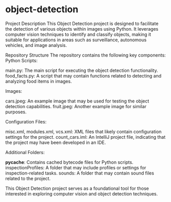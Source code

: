 # object-detection
Project Description
This Object Detection project is designed to facilitate the detection of various objects within images using Python. It leverages computer vision techniques to identify and classify objects, making it suitable for applications in areas such as surveillance, autonomous vehicles, and image analysis.

Repository Structure
The repository contains the following key components:
Python Scripts:

main.py: The main script for executing the object detection functionality.
food_facts.py: A script that may contain functions related to detecting and analyzing food items in images.

Images:

cars.jpeg: An example image that may be used for testing the object detection capabilities.
fruit.jpeg: Another example image for similar purposes.

Configuration Files:

misc.xml, modules.xml, vcs.xml: XML files that likely contain configuration settings for the project.
count_cars.iml: An IntelliJ project file, indicating that the project may have been developed in an IDE.

Additional Folders:

__pycache__: Contains cached bytecode files for Python scripts.
inspectionProfiles: A folder that may include profiles or settings for inspection-related tasks.
sounds: A folder that may contain sound files related to the project.

This Object Detection project serves as a foundational tool for those interested in exploring computer vision and object detection techniques.
